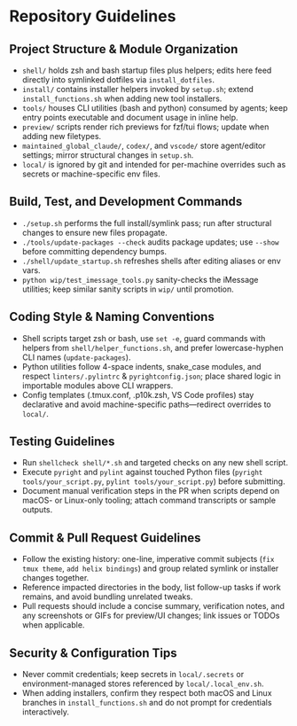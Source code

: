 # Repository Guidelines

## Project Structure & Module Organization
- `shell/` holds zsh and bash startup files plus helpers; edits here feed directly into symlinked dotfiles via `install_dotfiles`.
- `install/` contains installer helpers invoked by `setup.sh`; extend `install_functions.sh` when adding new tool installers.
- `tools/` houses CLI utilities (bash and python) consumed by agents; keep entry points executable and document usage in inline help.
- `preview/` scripts render rich previews for fzf/tui flows; update when adding new filetypes.
- `maintained_global_claude/`, `codex/`, and `vscode/` store agent/editor settings; mirror structural changes in `setup.sh`.
- `local/` is ignored by git and intended for per-machine overrides such as secrets or machine-specific env files.

## Build, Test, and Development Commands
- `./setup.sh` performs the full install/symlink pass; run after structural changes to ensure new files propagate.
- `./tools/update-packages --check` audits package updates; use `--show` before committing dependency bumps.
- `./shell/update_startup.sh` refreshes shells after editing aliases or env vars.
- `python wip/test_imessage_tools.py` sanity-checks the iMessage utilities; keep similar sanity scripts in `wip/` until promotion.

## Coding Style & Naming Conventions
- Shell scripts target zsh or bash, use `set -e`, guard commands with helpers from `shell/helper_functions.sh`, and prefer lowercase-hyphen CLI names (`update-packages`).
- Python utilities follow 4-space indents, snake_case modules, and respect `linters/.pylintrc` & `pyrightconfig.json`; place shared logic in importable modules above CLI wrappers.
- Config templates (.tmux.conf, .p10k.zsh, VS Code profiles) stay declarative and avoid machine-specific paths—redirect overrides to `local/`.

## Testing Guidelines
- Run `shellcheck shell/*.sh` and targeted checks on any new shell script.
- Execute `pyright` and `pylint` against touched Python files (`pyright tools/your_script.py`, `pylint tools/your_script.py`) before submitting.
- Document manual verification steps in the PR when scripts depend on macOS- or Linux-only tooling; attach command transcripts or sample outputs.

## Commit & Pull Request Guidelines
- Follow the existing history: one-line, imperative commit subjects (`fix tmux theme`, `add helix bindings`) and group related symlink or installer changes together.
- Reference impacted directories in the body, list follow-up tasks if work remains, and avoid bundling unrelated tweaks.
- Pull requests should include a concise summary, verification notes, and any screenshots or GIFs for preview/UI changes; link issues or TODOs when applicable.

## Security & Configuration Tips
- Never commit credentials; keep secrets in `local/.secrets` or environment-managed stores referenced by `local/.local_env.sh`.
- When adding installers, confirm they respect both macOS and Linux branches in `install_functions.sh` and do not prompt for credentials interactively.
